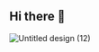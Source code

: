 ## Hi there 👋
![Untitled design (12)](https://github.com/FeminaMuhammedaliV/image/blob/main/image.git.png)

